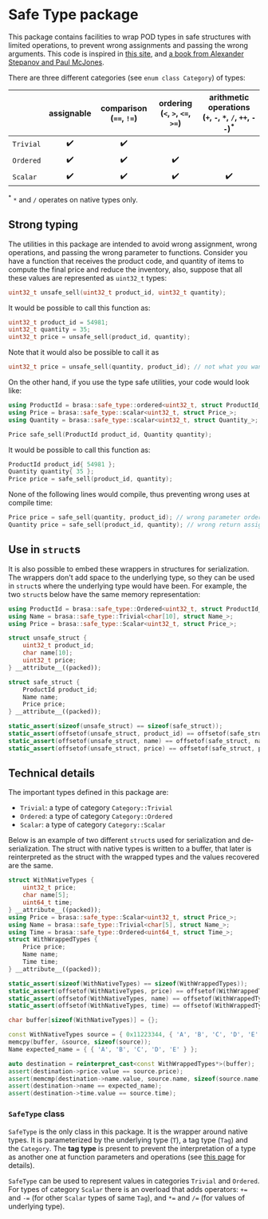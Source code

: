 # Safe Type package

This package contains facilities to wrap POD types in safe structures with
limited operations, to prevent wrong assignments and passing the wrong
arguments. This code is inspired in [this
site](https://github.com/rollbear/strong_type), and [a book from Alexander
Stepanov and Paul McJones](http://elementsofprogramming.com/).

There are three different categories (see `enum class Category`) of types:

|           |     assignable     | comparison (`==`, `!=`) | ordering (`<`, `>`, `<=`, `>=`) | arithmetic operations (`+`, `-`, `*`, `/`, `++`, `--`)<sup>*</sup> |
| :-------- | :----------------: | :---------------------: | :-----------------------------: | :----------------------------------------------------------------: |
| `Trivial` | :heavy_check_mark: |   :heavy_check_mark:    |                                 |                                                                    |
| `Ordered` | :heavy_check_mark: |   :heavy_check_mark:    |       :heavy_check_mark:        |                                                                    |
| `Scalar`  | :heavy_check_mark: |   :heavy_check_mark:    |       :heavy_check_mark:        |                         :heavy_check_mark:                         |

<sup>*</sup> `*` and `/` operates on native types only.

## Strong typing

The utilities in this package are intended to avoid wrong assignment, wrong
operations, and passing the wrong parameter to functions. Consider you have a
function that receives the product code, and quantity of items to compute
the final price and reduce the inventory, also, suppose that all these values
are represented as `uint32_t` types:

```cpp
uint32_t unsafe_sell(uint32_t product_id, uint32_t quantity);
```

It would be possible to call this function as:

```cpp
uint32_t product_id = 54981;
uint32_t quantity = 35;
uint32_t price = unsafe_sell(product_id, quantity);
```

Note that it would also be possible to call it as

```cpp
uint32_t price = unsafe_sell(quantity, product_id); // not what you wanted
```

On the other hand, if you use the type safe utilities, your code would look like:

```cpp
using ProductId = brasa::safe_type::ordered<uint32_t, struct ProductId_>;
using Price = brasa::safe_type::scalar<uint32_t, struct Price_>;
using Quantity = brasa::safe_type::scalar<uint32_t, struct Quantity_>;

Price safe_sell(ProductId product_id, Quantity quantity);
```

It would be possible to call this function as:

```cpp
ProductId product_id{ 54981 };
Quantity quantity{ 35 };
Price price = safe_sell(product_id, quantity);
```

None of the following lines would compile, thus preventing wrong uses at compile
time:

```cpp
Price price = safe_sell(quantity, product_id); // wrong parameter order
Quantity price = safe_sell(product_id, quantity); // wrong return assignment
```

## Use in `struct`s

It is also possible to embed these wrappers in structures for serialization. The
wrappers don't add space to the underlying type, so they can be used in
`struct`s where the underlying type would have been. For example, the two
`struct`s below have the same memory representation:

```cpp
using ProductId = brasa::safe_type::Ordered<uint32_t, struct ProductId_>;
using Name = brasa::safe_type::Trivial<char[10], struct Name_>;
using Price = brasa::safe_type::Scalar<uint32_t, struct Price_>;

struct unsafe_struct {
    uint32_t product_id;
    char name[10];
    uint32_t price;
} __attribute__((packed));

struct safe_struct {
    ProductId product_id;
    Name name;
    Price price;
} __attribute__((packed));

static_assert(sizeof(unsafe_struct) == sizeof(safe_struct));
static_assert(offsetof(unsafe_struct, product_id) == offsetof(safe_struct, product_id));
static_assert(offsetof(unsafe_struct, name) == offsetof(safe_struct, name));
static_assert(offsetof(unsafe_struct, price) == offsetof(safe_struct, price));
```

## Technical details

The important types defined in this package are:

* `Trivial`: a type of category `Category::Trivial`
* `Ordered`: a type of category `Category::Ordered`
* `Scalar`: a type of category `Category::Scalar`

Below is an example of two different `struct`s used for serialization and
de-serialization. The struct with native types is written to a buffer, that
later is reinterpreted as the struct with the wrapped types and the values
recovered are the same.

```cpp
struct WithNativeTypes {
    uint32_t price;
    char name[5];
    uint64_t time;
} __attribute__((packed));
using Price = brasa::safe_type::Scalar<uint32_t, struct Price_>;
using Name = brasa::safe_type::Trivial<char[5], struct Name_>;
using Time = brasa::safe_type::Ordered<uint64_t, struct Time_>;
struct WithWrappedTypes {
    Price price;
    Name name;
    Time time;
} __attribute__((packed));

static_assert(sizeof(WithNativeTypes) == sizeof(WithWrappedTypes));
static_assert(offsetof(WithNativeTypes, price) == offsetof(WithWrappedTypes, price));
static_assert(offsetof(WithNativeTypes, name) == offsetof(WithWrappedTypes, name));
static_assert(offsetof(WithNativeTypes, time) == offsetof(WithWrappedTypes, time));

char buffer[sizeof(WithNativeTypes)] = {};

const WithNativeTypes source = { 0x11223344, { 'A', 'B', 'C', 'D', 'E' }, 0x8877665544332211 };
memcpy(buffer, &source, sizeof(source));
Name expected_name = { { 'A', 'B', 'C', 'D', 'E' } };

auto destination = reinterpret_cast<const WithWrappedTypes*>(buffer);
assert(destination->price.value == source.price);
assert(memcmp(destination->name.value, source.name, sizeof(source.name)) == 0);
assert(destination->name == expected_name);
assert(destination->time.value == source.time);
```

### `SafeType` class

`SafeType` is the only class in this package. It is the wrapper around native
types. It is parameterized by the underlying type (`T`), a tag type (`Tag`) and
the `Category`. The **tag type** is present to prevent the interpretation of a
type as another one at function parameters and operations (see [this
page](https://github.com/rollbear/strong_type) for details).

`SafeType` can be used to represent values in categories `Trivial` and
`Ordered`. For types of category `Scalar` there is an overload that adds
operators: `+=` and `-=` (for other `Scalar` types of same `Tag`), and `*=` and
`/=` (for values of underlying type).
